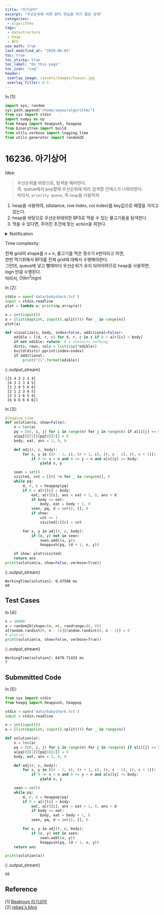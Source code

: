 ```yaml
---
title: "아기상어"
excerpt: "우선순위에 따른 BFS 연습을 하기 좋은 문제"
categories:
 - algorithms
tags:
 - datastructure
 - heap
 - BFS
use_math: true
last_modified_at: "2020-06-05"
toc: true
toc_sticky: true
toc_label: "On this page"
toc_icon: "cog"
header:
 overlay_image: /assets/images/teaser.jpg
 overlay_filter: 0.5
---
```


<div class="prompt input_prompt">
In&nbsp;[1]:
</div>

<div class="input_area" markdown="1">

```python
import sys, random
sys.path.append("/home/swyoo/algorithm/")
from sys import stdin
import numpy as np
from heapq import heappush, heappop
from binarytree import build
from utils.verbose import logging_time
from utils.generator import random2D
```

</div>

# 16236. 아기상어

Idea: 
> 우선순위를 바탕으로, 탐색을 해야한다. <br>
즉, queue에서 pop할때 우선순위에 따라 검색할 인덱스가 나와야한다. <br>
따라서, `priority queue`, 즉 `heap`을 사용하자.

1. heap을 사용하여, (distance, row index, col index)를 key값으로 배열을 가지고 있는다. 
2. heap을 바탕으로 우선순위에의한 BFS로 먹을 수 있는 물고기들을 탐색한다. 
3. 먹을 수 있다면, 주어진 조건에 맞는 action을 취한다. 

<details> <summary> Notification </summary>
    <ul>
        <li> <p> 시작점에서, 그리고 물고기를 먹을 때마다 `a`행렬에서 index 해당하는 값을 지우고, <br>
            <code>body, eat, d, seen</code> 등을 업데이트해야한다. </p>
        </li>
        <li> adjacent list의 순서는 중요하지 않다. <br>
            왜냐하면 push, pop할때 <b>heap property</b>를 만족하도록 update되기 때문이다. 
        </li> 
        <li> 잊버리기 쉬운데, 물고기를 먹었으면, <code>seen</code>을 초기화하여 방문했던 grid를 또 방문가능하게 해야한다.
        </li>   
    </ul>
</details>

Time complexity: 

전체 grid의 shape를 $n \times n$, 물고기를 먹은 횟수가 $k$번이라고 하면, <br>
한번 먹기위해서 BFS를 전체 grid에 대해서 수행해야한다. <br>
그런데, queue에 넣고 뺄때마다 우선순위가 유지 되어야하므로 heap을 사용하면, $logn$ 만큼 수행된다. <br>
따라서, $O(k n^2 logn)$

<div class="prompt input_prompt">
In&nbsp;[2]:
</div>

<div class="input_area" markdown="1">

```python
stdin = open('data/babyshark.txt')
input = stdin.readline
plot = lambda a: print(np.array(a))

n = int(input())
a = [list(map(int, input().split())) for _ in range(n)]
plot(a)

def visualize(x, body, index=False, additional=False):
    edible = [(d, r, c) for d, r, c in x if 0 < a[r][c] < body]
    if not edible: return  # x contains nothing.
    dists, rows, cols = list(zip(*edible))
    build(dists).pprint(index=index)
    if additional:
        print("{}".format(edible))
```

</div>

{:.output_stream}

```
[[5 4 3 2 3 4]
 [4 3 2 3 4 5]
 [3 2 9 5 6 6]
 [2 1 2 3 4 5]
 [3 2 1 6 5 4]
 [6 6 6 6 6 6]]

```

<div class="prompt input_prompt">
In&nbsp;[3]:
</div>

<div class="input_area" markdown="1">

```python
@logging_time
def solution(a, show=False):
    n = len(a)
    pq = [(0, i, j) for i in range(n) for j in range(n) if a[i][j] == 9]
    a[pq[0][1]][pq[0][2]] = 0
    body, eat, ans = 2, 0, 0

    def adj(r, c, body):
        for x, y in [(r - 1, c), (r + 1, c), (r, c - 1), (r, c + 1)]:
            if 0 <= x < n and 0 <= y < n and a[x][y] <= body:
                yield x, y

    seen = set()
    visited, cnt = [[0] *n for _ in range(n)], 0
    while pq:
        d, r, c = heappop(pq)
        if 0 < a[r][c] < body:
            eat, a[r][c], ans = eat + 1, 0, ans + d
            if body == eat:
                body, eat = body + 1, 0
            seen, pq, d = set(), [], 0
            if show:
                cnt += 1
                visited[r][c] = cnt

        for x, y in adj(r, c, body):
            if (x, y) not in seen:
                seen.add((x, y))
                heappush(pq, (d + 1, x, y))

    if show: plot(visited)
    return ans
print(solution(a, show=False, verbose=True))
```

</div>

{:.output_stream}

```
WorkingTime[solution]: 0.47588 ms
60

```

## Test Cases

<div class="prompt input_prompt">
In&nbsp;[4]:
</div>

<div class="input_area" markdown="1">

```python
n = 10000
a = random2D(shape=(n, n), randrange=(0, 8))
a[random.randint(0, n - 1)][random.randint(0, n - 1)] = 9
# plot(a)
print(solution(a, show=False, verbose=True))
```

</div>

{:.output_stream}

```
WorkingTime[solution]: 6470.71433 ms
7

```

## Submmitted Code

<div class="prompt input_prompt">
In&nbsp;[5]:
</div>

<div class="input_area" markdown="1">

```python
from sys import stdin
from heapq import heappush, heappop

stdin = open('data/babyshark.txt')
input = stdin.readline

n = int(input())
a = [list(map(int, input().split())) for _ in range(n)]

def solution(a):
    n = len(a)
    pq = [(0, i, j) for i in range(n) for j in range(n) if a[i][j] == 9]
    a[pq[0][1]][pq[0][2]] = 0
    body, eat, ans = 2, 0, 0

    def adj(r, c, body):
        for x, y in [(r - 1, c), (r + 1, c), (r, c - 1), (r, c + 1)]:
            if 0 <= x < n and 0 <= y < n and a[x][y] <= body:
                yield x, y

    seen = set()
    while pq:
        d, r, c = heappop(pq)
        if 0 < a[r][c] < body:
            eat, a[r][c], ans = eat + 1, 0, ans + d
            if body == eat:
                body, eat = body + 1, 0
            seen, pq, d = set(), [], 0

        for x, y in adj(r, c, body):
            if (x, y) not in seen:
                seen.add((x, y))
                heappush(pq, (d + 1, x, y))
    return ans

print(solution(a))
```

</div>

{:.output_stream}

```
60

```

## Reference

[1] [Beakjoon 아기상어](https://www.acmicpc.net/problem/16236) <br>
[2] [rebas's blog](https://rebas.kr/714)
